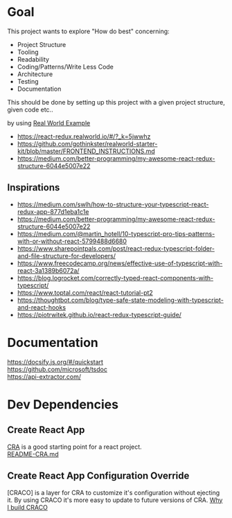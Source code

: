 # Goal
This project wants to explore "How do best" concerning:
- Project Structure
- Tooling
- Readability
- Coding/Patterns/Write Less Code
- Architecture
- Testing
- Documentation

This should be done by setting up this project with a given project structure, given code etc..


by using [Real World Example](https://github.com/gothinkster/realworld)
- https://react-redux.realworld.io/#/?_k=5jwwhz
- https://github.com/gothinkster/realworld-starter-kit/blob/master/FRONTEND_INSTRUCTIONS.md
- https://medium.com/better-programming/my-awesome-react-redux-structure-6044e5007e22

## Inspirations
- https://medium.com/swlh/how-to-structure-your-typescript-react-redux-app-877d1eba1c1e
- https://medium.com/better-programming/my-awesome-react-redux-structure-6044e5007e22
- https://medium.com/@martin_hotell/10-typescript-pro-tips-patterns-with-or-without-react-5799488d6680
- https://www.sharepointpals.com/post/react-redux-typescript-folder-and-file-structure-for-developers/
- https://www.freecodecamp.org/news/effective-use-of-typescript-with-react-3a1389b6072a/
- https://blog.logrocket.com/correctly-typed-react-components-with-typescript/
- https://www.toptal.com/react/react-tutorial-pt2
- https://thoughtbot.com/blog/type-safe-state-modeling-with-typescript-and-react-hooks
- https://piotrwitek.github.io/react-redux-typescript-guide/


# Documentation
https://docsify.js.org/#/quickstart  
https://github.com/microsoft/tsdoc  
https://api-extractor.com/

# Dev Dependencies
## Create React App
[CRA](https://create-react-app.dev/docs/getting-started/) is a good starting point for a react project.  
[README-CRA.md](README-CRA.md)


## Create React App Configuration Override
[CRACO] is a layer for CRA to customize it's configuration without ejecting it. By using CRACO it's more easy to update to future versions of CRA. [Why I build CRACO](https://medium.com/gsoft-tech/why-i-built-craco-33ff39f4fc94)


